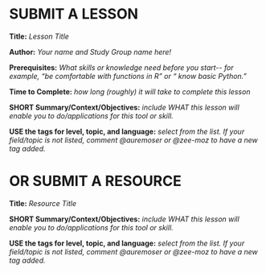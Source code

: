 # SUBMIT A LESSON

**Title:** *Lesson Title*

**Author:** *Your name and Study Group name here!*

**Prerequisites:** *What skills or knowledge need before you start-- for example, “be comfortable with functions in R” or “ know basic Python.”*

**Time to Complete:** *how long (roughly) it will take to complete this lesson*

**SHORT Summary/Context/Objectives:** *include WHAT this lesson will enable you to do/applications for this tool or skill.* 

**USE the tags for level, topic, and language:** *select from the list. If your field/topic is not listed, comment @auremoser or @zee-moz to have a new tag added.*

# OR SUBMIT A RESOURCE

**Title:** *Resource Title*

**SHORT Summary/Context/Objectives:** *include WHAT this lesson will enable you to do/applications for this tool or skill.*

**USE the tags for level, topic, and language:** *select from the list. If your field/topic is not listed, comment @auremoser or @zee-moz to have a new tag added.*
